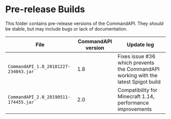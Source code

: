 # Pre-release Builds

This folder contains pre-release versions of the CommandAPI. They _should_ be stable, but may include bugs or lack of documentation.

| File                                 | CommandAPI version | Update log                                                   |
| ------------------------------------ | ------------------ | ------------------------------------------------------------ |
| `CommandAPI_1.8_20181227-234043.jar` | 1.8                | Fixes issue #36 which prevents the CommandAPI working with the latest Spigot build |
| `CommandAPI_2.0_20190511-174455.jar` | 2.0                | Compatibility for Minecraft 1.14, performance improvements   |

